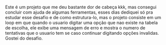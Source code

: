 Este é um projeto que me deu bastante dor de cabeça kkk, mas consegui concluir com ajuda de algumas ferramentas, esses dias dediquei só pra estudar esse desafio e de como estrutura-lo, mas o projeto consiste em um loop em que quando o usuario digitar uma opção que nao existe na tabela de escolha, ele exibe uma mensagem de erro e mostra o numero de tentativas que o usuario tem se caso continuar digitando opções invalidas. Gostei do desafio.

